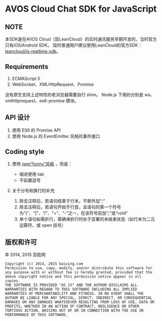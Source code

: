 # AVOS Cloud Chat SDK for JavaScript

## NOTE

本SDK是在AVOS Cloud（现LeanCloud）的实时通讯服务早期开发的，当时官方只有iOS/Android SDK。
现时普通用户建议使用LeanCloud的官方SDK：[leancloud/js-realtime-sdk](https://github.com/leancloud/js-realtime-sdk)。


## Requirements

1. ECMAScript 5
2. WebSocket、XMLHttpRequest、Promise

没有原生支持上述特性的老浏览器需要自行 shim。
Node.js 下用的分别是 ws、xmlhttprequest、es6-promise 模块。

## API 设计

1. 使用 ES6 的 Promise API
2. 使用 Node.js 的 EventEmitter 风格的事件接口

## Coding style

1. 使用 [npm“funny”风格](https://www.npmjs.org/doc/coding-style.html) ，但是：
	* 缩进使用 tab
	* 不前置逗号

1. 关于分号和换行的补充
	1. 除去注释后，若语句结束于行末，不额外加“;”
	1. 除去注释后，若语句开始于行首，且语句的第一个符号为“(”、“[”、“/”、“+”、“-”之一，在该符号前加“;”或“void”
	1. 单个语句如需折行，需确保折行时处于显著的未结束状态（如行末为二元运算符，或 open 括号）


## 版权和许可

&copy; 2014, 2015 百姓网

	Copyright (c) 2014, 2015 baixing.com
	Permission to use, copy, modify, and/or distribute this software for any purpose with or without fee is hereby granted, provided that the above copyright notice and this permission notice appear in all copies.
	THE SOFTWARE IS PROVIDED "AS IS" AND THE AUTHOR DISCLAIMS ALL WARRANTIES WITH REGARD TO THIS SOFTWARE INCLUDING ALL IMPLIED WARRANTIES OF MERCHANTABILITY AND FITNESS. IN NO EVENT SHALL THE AUTHOR BE LIABLE FOR ANY SPECIAL, DIRECT, INDIRECT, OR CONSEQUENTIAL DAMAGES OR ANY DAMAGES WHATSOEVER RESULTING FROM LOSS OF USE, DATA OR PROFITS, WHETHER IN AN ACTION OF CONTRACT, NEGLIGENCE OR OTHER TORTIOUS ACTION, ARISING OUT OF OR IN CONNECTION WITH THE USE OR PERFORMANCE OF THIS SOFTWARE.

